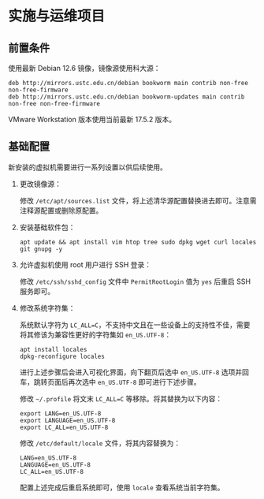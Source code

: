 # 实施与运维项目

## 前置条件

使用最新 Debian 12.6 镜像，镜像源使用科大源：

```shell
deb http://mirrors.ustc.edu.cn/debian bookworm main contrib non-free non-free-firmware
deb http://mirrors.ustc.edu.cn/debian bookworm-updates main contrib non-free non-free-firmware
```

VMware Workstation 版本使用当前最新 17.5.2 版本。

## 基础配置

新安装的虚拟机需要进行一系列设置以供后续使用。

1. 更改镜像源：

   修改 `/etc/apt/sources.list` 文件，将上述清华源配置替换进去即可。注意需注释源配置或删除原配置。

2. 安装基础软件包：

   ```shell
   apt update && apt install vim htop tree sudo dpkg wget curl locales git gnupg -y
   ```

3. 允许虚拟机使用 root 用户进行 SSH 登录：

   修改 `/etc/ssh/sshd_config` 文件中 `PermitRootLogin` 值为 `yes` 后重启 SSH 服务即可。

4. 修改系统字符集：

   系统默认字符为 `LC_ALL=C`，不支持中文且在一些设备上的支持性不佳，需要将其修该为兼容性更好的字符集如 `en_US.UTF-8`：

   ```shell
   apt install locales
   dpkg-reconfigure locales
   ```

   进行上述步骤后会进入可视化界面，向下翻页后选中 `en_US.UTF-8` 选项并回车，跳转页面后再次选中 `en_US.UTF-8` 即可进行下述步骤。

   修改 `~/.profile` 将文末 `LC_ALL=C` 等移除。将其替换为以下内容：

   ```shell
   export LANG=en_US.UTF-8
   export LANGUAGE=en_US.UTF-8
   export LC_ALL=en_US.UTF-8
   ```

   修改 `/etc/default/locale` 文件，将其内容替换为：

   ```shell
   LANG=en_US.UTF-8
   LANGUAGE=en_US.UTF-8
   LC_ALL=en_US.UTF-8
   ```

   配置上述完成后重启系统即可，使用 `locale` 查看系统当前字符集。
